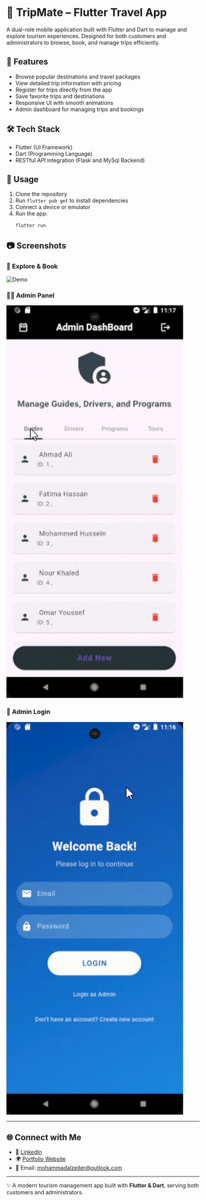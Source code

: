 
# 🧳 TripMate – Flutter Travel App

A dual-role mobile application built with Flutter and Dart to manage and explore tourism experiences. Designed for both customers and administrators to browse, book, and manage trips efficiently.

## 🔧 Features
- Browse popular destinations and travel packages
- View detailed trip information with pricing
- Register for trips directly from the app
- Save favorite trips and destinations
- Responsive UI with smooth animations
- Admin dashboard for managing trips and bookings

## 🛠 Tech Stack
- Flutter (UI Framework)
- Dart (Programming Language)
- RESTful API integration (Flask and MySql Backend) 

## 🚀 Usage
1. Clone the repository
2. Run `flutter pub get` to install dependencies
3. Connect a device or emulator
4. Run the app:
   ```bash
   flutter run
   ```

## 📷 Screenshots

### 🧭 Explore & Book
![Demo](screenshots/user.gif)


### 🧑‍💼 Admin Panel
![Admin Panel](screenshots/admin_panel.gif)



### 🔐 Admin Login
![Admin Login](screenshots/admin_login.gif)

---

## 🌐 Connect with Me
- 💼 [LinkedIn](https://linkedin.com/in/mozeiter)
- 🌍 [Portfolio Website](https://mohammadalzeiter.com)
- 📧 Email: mohammadalzeiter@outlook.com  

---

✨ A modern tourism management app built with **Flutter & Dart**, serving both customers and administrators.




